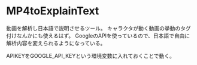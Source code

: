 # MP4toExplainText
動画を解析し日本語で説明させるツール。
キャラクタが動く動画の挙動のタグ付けなんかにも使えるはず。
GoogleのAPIを使っているので、日本語で自由に解析内容を変えられるようになっている。

APIKEYをGOOGLE_API_KEYという環境変数に入れておくことで動く。
